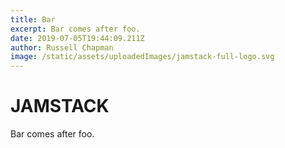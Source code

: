 ```yaml
---
title: Bar
excerpt: Bar comes after foo.
date: 2019-07-05T19:44:09.211Z
author: Russell Chapman
image: /static/assets/uploadedImages/jamstack-full-logo.svg
---
```

# JAMSTACK
Bar comes after foo.
